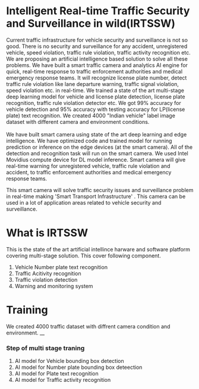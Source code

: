 # Intelligent Real-time  Traffic Security and Surveillance in wild(IRTSSW)

Current traffic infrastructure for vehicle security and surveillance is not so good. There is no security and surveillance for any accident, unregistered vehicle, speed violation, traffic rule violation, traffic activity recognition etc. We are proposing an artificial intelligence based solution to solve all these problems. We have built a smart traffic camera and analytics AI engine for quick, real-time response to traffic enforcement authorities and medical emergency response teams. It will recognize license plate number, detect traffic rule violation like lane departure warning, traffic signal violation, speed violation etc. in real-time. We trained a state of the art multi-stage deep learning model for vehicle and license plate detection, license plate recognition, traffic rule violation detector etc.  We got 99% accuracy for vehicle detection and 95% accuracy with testing accuracy for LP(license plate) text recognition. We created 4000 "Indian vehicle" label image dataset with different camera and environment conditions.  
<br />
We have built smart camera using state of the art deep learning and edge intelligence. We have optimized code and trained model for running prediction or inference on the edge devices (at the smart camera).  All of the detection and recognition task will run on the smart camera. We used Intel Movidius compute device for DL model inference. Smart camera will give real-time warning for unregistered vehicle, traffic rule violation and accident, to traffic enforcement authorities and medical emergency response teams.
<br />

This smart camera will solve traffic security issues and surveillance problem in real-time making 'Smart Transport Infrastructure' . This camera can be used in a lot of application areas related to  vehicle security and surveillance.
<br />

# What is IRTSSW
This is the state  of the art artificial intellince harware and software platform covering multi-stage solution.
This cover following component.
1. Vehicle Number plate text recognition
2. Traffic Acitivity recognition
3. Traffic violation detection
4. Warning and monitoring system

# Training 
We created 4000 traffic dataset with diffrent camera condition and environment. __
### Step of multi stage traning
1. AI model for Vehicle bounding box detection
2. AI model for Number plate bounding box deteection
3. AI model for Plate text recognition
4. AI model for Traffic activity recognition


